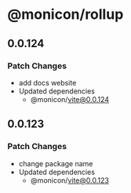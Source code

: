 # @monicon/rollup

## 0.0.124

### Patch Changes

- add docs website
- Updated dependencies
  - @monicon/vite@0.0.124

## 0.0.123

### Patch Changes

- change package name
- Updated dependencies
  - @monicon/vite@0.0.123
